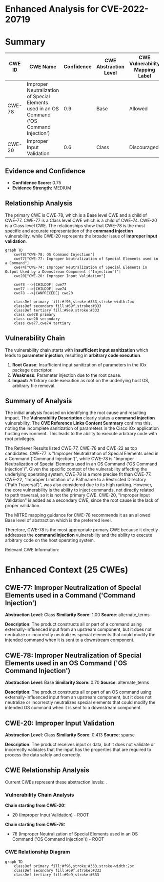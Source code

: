 # Enhanced Analysis for CVE-2022-20719

# Summary
| CWE ID | CWE Name | Confidence | CWE Abstraction Level | CWE Vulnerability Mapping Label | CWE-Vulnerability Mapping Notes |
|---|---|---|---|---|---|
| CWE-78 | Improper Neutralization of Special Elements used in an OS Command ('OS Command Injection') | 0.9 | Base | Allowed | Primary CWE |
| CWE-20 | Improper Input Validation | 0.6 | Class | Discouraged | Secondary CWE |

## Evidence and Confidence

*   **Confidence Score:** 0.75
*   **Evidence Strength:** MEDIUM

## Relationship Analysis
The primary CWE is CWE-78, which is a Base level CWE and a child of CWE-77. CWE-77 is a Class level CWE which is a child of CWE-74. CWE-20 is a Class level CWE. The relationships show that CWE-78 is the most specific and accurate representation of the **command injection** vulnerability, while CWE-20 represents the broader issue of **improper input validation**.

```mermaid
graph TD
    cwe78["CWE-78: OS Command Injection"]
    cwe77["CWE-77: Improper Neutralization of Special Elements used in a Command"]
    cwe74["CWE-74: Improper Neutralization of Special Elements in Output Used by a Downstream Component ('Injection')"]
    cwe20["CWE-20: Improper Input Validation"]
    
    cwe78 -->|CHILDOF| cwe77
    cwe77 -->|CHILDOF| cwe74
    cwe78 -->|CANPRECEDE| cwe20
    
    classDef primary fill:#f96,stroke:#333,stroke-width:2px
    classDef secondary fill:#69f,stroke:#333
    classDef tertiary fill:#9e9,stroke:#333
    class cwe78 primary
    class cwe20 secondary
    class cwe77,cwe74 tertiary
```

## Vulnerability Chain
The vulnerability chain starts with **insufficient input sanitization** which leads to **parameter injection**, resulting in **arbitrary code execution**.

1.  **Root Cause:** Insufficient input sanitization of parameters in the IOx package descriptor.
2.  **Weakness:** Parameter injection due to the root cause.
3.  **Impact:** Arbitrary code execution as root on the underlying host OS, arbitrary file removal.

## Summary of Analysis
The initial analysis focused on identifying the root cause and resulting impact. The **Vulnerability Description** clearly states a **command injection** vulnerability. The **CVE Reference Links Content Summary** confirms this, noting the incomplete sanitization of parameters in the Cisco IOx application hosting environment. This leads to the ability to execute arbitrary code with root privileges.

The Retriever Results listed CWE-77, CWE-78 and CWE-22 as top candidates. CWE-77 is "Improper Neutralization of Special Elements used in a Command ('Command Injection')", while CWE-78 is "Improper Neutralization of Special Elements used in an OS Command ('OS Command Injection')". Given the specific context of the vulnerability affecting the underlying operating system, CWE-78 is a more precise fit than CWE-77. CWE-22, "Improper Limitation of a Pathname to a Restricted Directory ('Path Traversal')", was also considered due to its high ranking. However, the core vulnerability is the ability to inject commands, not directly related to path traversal, so it is not the primary CWE. CWE-20, "Improper Input Validation" is added as a secondary CWE, since the root cause is the lack of proper validation.

The MITRE mapping guidance for CWE-78 recommends it as an allowed Base level of abstraction which is the preferred level.

Therefore, CWE-78 is the most appropriate primary CWE because it directly addresses the **command injection** vulnerability and the ability to execute arbitrary code on the host operating system.

Relevant CWE Information:

# Enhanced Context (25 CWEs)

## CWE-77: Improper Neutralization of Special Elements used in a Command ('Command Injection')
**Abstraction Level**: Class
**Similarity Score**: 1.00
**Source**: alternate\_terms

**Description**:
The product constructs all or part of a command using externally-influenced input from an upstream component, but it does not neutralize or incorrectly neutralizes special elements that could modify the intended command when it is sent to a downstream component.

## CWE-78: Improper Neutralization of Special Elements used in an OS Command ('OS Command Injection')
**Abstraction Level**: Base
**Similarity Score**: 0.70
**Source**: alternate\_terms

**Description**:
The product constructs all or part of an OS command using externally-influenced input from an upstream component, but it does not neutralize or incorrectly neutralizes special elements that could modify the intended OS command when it is sent to a downstream component.

## CWE-20: Improper Input Validation
**Abstraction Level**: Class
**Similarity Score**: 0.413
**Source**: sparse

**Description**:
The product receives input or data, but it does
        not validate or incorrectly validates that the input has the
        properties that are required to process the data safely and
        correctly.


## CWE Relationship Analysis

Current CWEs represent these abstraction levels: .


### Vulnerability Chain Analysis

**Chain starting from CWE-20:**
- 20 (Improper Input Validation) - ROOT


**Chain starting from CWE-78:**
- 78 (Improper Neutralization of Special Elements used in an OS Command ('OS Command Injection')) - ROOT



### CWE Relationship Diagram

```mermaid
graph TD
    classDef primary fill:#f96,stroke:#333,stroke-width:2px
    classDef secondary fill:#69f,stroke:#333
    classDef tertiary fill:#9e9,stroke:#333
```